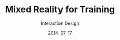 ---
title: Mixed Reality for Training
subtitle: Interaction Design
layout: default
modal-id: 2
date: 2014-07-17
img: mrtraining.png
thumbnail: mrtraining-thumbnail.png
alt: image-alt
project-date: April 2014
client: Start Bootstrap
category: Web Development
description: <br>Interdisciplinary approaches for the analysis of sports training covered the following elements:<br><br><span style="font-family:Droid serif;"><i><b>· Psychological approach:</b> Motivation, Goal setting, Confidence, Anxiety</i></span><br><span style="font-family:Droid serif;"><i><b>· Physiological approach:</b> Short-term/Long-term physiological reaction</i></span><br><span style="font-family:Droid serif;"><i><b>· Biomechanical approach:</b> Biomechanics, Sports rehabilitation</i></span><br><br>Based on the analysis, we discovered mixed reality sports training's key features:<br><br><span style="font-family:Droid serif; font-style:Italic;"><b>1. First-person view coaching</b></span><br><span style="font-family:Droid serif; font-style:Italic;">&nbsp&nbsp1-1 Psychological approach:</span><br><br><span style="padding:50px;"> Appropriate feedback about the correct posture will give the trainee a sense of stability and motivate them.</span><br><span style="font-family:Droid serif; font-style:Italic;">&nbsp&nbsp1-2 Physiological approach:</span><br><span style="padding:50px;"> Intuitive and efficient exercise will lead to an increasing amount of training so that people can obtain a strong body.</span><br><span style="font-family:Droid serif; font-style:Italic;">&nbsp&nbsp1-3 Biomechanical approach:</span><br><span style="padding:50px;"> Posture correction during exercise will ensure safety.</span><br><br><span style="font-family:Droid serif; font-style:Italic;"><b>2. Third-person view coaching</b></span><br><span style="font-family:Droid serif; font-style:Italic;">&nbsp&nbsp2-1 Psychological approach:</span><br><span style="padding:50px;"> Exercise manual with self-avatar will provide vicarious experience and confidence.</span><br><span style="font-family:Droid serif; font-style:Italic;">&nbsp&nbsp2-2 Physiological approach:</span><br><span style="padding:50px;"> The self-avatar manual will show understandable contents for appropriate exercise intensity.</span><br><span style="font-family:Droid serif; font-style:Italic;">&nbsp&nbsp2-3 Biomechanical approach:</span><br><span style="padding:50px;"> The intuitive manual will provide insight into the potential consequences of dangerous postures.</span><br><br><span style="font-family:Droid serif; font-style:Italic;"><b>3. Body estimation</b></span><br><span style="font-family:Droid serif; font-style:Italic;">&nbsp&nbsp3-1 Psychological approach:</span><br><span style="padding:50px;"> Observing body changes will be a great stimulus in motivation, and it will give confidence and patience to trainees.</span><br><span style="font-family:Droid serif; font-style:Italic;">&nbsp&nbsp3-2 Physiological approach:</span><br><span style="padding:50px;"> Visualizing body status will help decide the types of exercise.</span><br><span style="font-family:Droid serif; font-style:Italic;">&nbsp&nbsp3-3 Biomechanical approach:</span><br><span style="padding:50px;"> Safe exercise planning will become easier while watching the specific muscle status, like asymmetrical muscles.</span><br><br><span style="font-family:Droid serif; font-style:Italic;"><b>4. Game simulation</b></span><br><span style="font-family:Droid serif; font-style:Italic;">&nbsp&nbsp4-1 Psychological approach:</span><br><span style="padding:50px;"> Trainees will learn how to deal with anxiety and immediate decision problem through immersive training.</span><br><span style="font-family:Droid serif; font-style:Italic;">&nbsp&nbsp4-2 Physiological approach:</span><br><span style="padding:50px;"> Adaptation to the actual game environment will help the formation of muscle memory.</span><br><span style="font-family:Droid serif; font-style:Italic;">&nbsp&nbsp4-3 Biomechanical approach:</span><br><span style="padding:50px;"> Optimal strategies for each player will be acquired and trained.</span><br><br><span style="font-family:Droid serif; font-style:Italic;"><b>5. Motivator</b></span><br><span style="font-family:Droid serif; font-style:Italic;">&nbsp&nbsp5-1 Psychological approach:</span><br><span style="padding:50px;"> Appropriate multi-modal feedback will provide trainees with a more positive self-image, which leads to intrinsic motivation.</span><br><span style="font-family:Droid serif; font-style:Italic;">&nbsp&nbsp5-2 Physiological approach:</span><br><span style="padding:50px;"> Trainees will unleash their potential through encouragement.</span><br><span style="font-family:Droid serif; font-style:Italic;">&nbsp&nbsp5-3 Biomechanical approach:</span><br><span style="padding:50px;"> The physical properties of trainees will give lower anxiety and higher confidence.</span><br><br><span style="font-family:Droid serif; font-style:Italic;"><b>6. Performance manager</b></span><br><span style="font-family:Droid serif; font-style:Italic;">&nbsp&nbsp6-1 Psychological approach:</span><br><span style="padding:50px;"> A customized performance manager will provide users with intrinsic motivation.</span><br><span style="font-family:Droid serif; font-style:Italic;">&nbsp&nbsp6-2 Physiological approach:</span><br><span style="padding:50px;"> The performance manager will suggest flexible goals for long-term training based on the current body condition.</span><br><span style="font-family:Droid serif; font-style:Italic;">&nbsp&nbsp6-3 Biomechanical approach:</span><br><span style="padding:50px;"> The performance manager will take charge of everything, thereby ensuring the trainee's safety through concentrated training.</span>

---